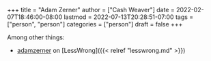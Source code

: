 +++
title = "Adam Zerner"
author = ["Cash Weaver"]
date = 2022-02-07T18:46:00-08:00
lastmod = 2022-07-13T20:28:51-07:00
tags = ["person", "person"]
categories = ["person"]
draft = false
+++

Among other things:

-   [adamzerner](https://www.lesswrong.com/users/adamzerner) on [LessWrong]({{< relref "lesswrong.md" >}})
